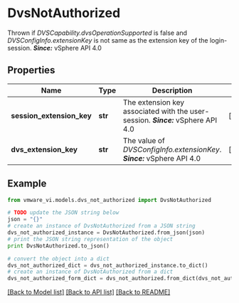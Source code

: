 # DvsNotAuthorized

Thrown if *DVSCapability.dvsOperationSupported* is false and *DVSConfigInfo.extensionKey* is not same as the extension key of the login-session.  ***Since:*** vSphere API 4.0 

## Properties
Name | Type | Description | Notes
------------ | ------------- | ------------- | -------------
**session_extension_key** | **str** | The extension key associated with the user-session.  ***Since:*** vSphere API 4.0  | [optional] 
**dvs_extension_key** | **str** | The value of *DVSConfigInfo.extensionKey*.  ***Since:*** vSphere API 4.0  | [optional] 

## Example

```python
from vmware_vi.models.dvs_not_authorized import DvsNotAuthorized

# TODO update the JSON string below
json = "{}"
# create an instance of DvsNotAuthorized from a JSON string
dvs_not_authorized_instance = DvsNotAuthorized.from_json(json)
# print the JSON string representation of the object
print DvsNotAuthorized.to_json()

# convert the object into a dict
dvs_not_authorized_dict = dvs_not_authorized_instance.to_dict()
# create an instance of DvsNotAuthorized from a dict
dvs_not_authorized_form_dict = dvs_not_authorized.from_dict(dvs_not_authorized_dict)
```
[[Back to Model list]](../README.md#documentation-for-models) [[Back to API list]](../README.md#documentation-for-api-endpoints) [[Back to README]](../README.md)


